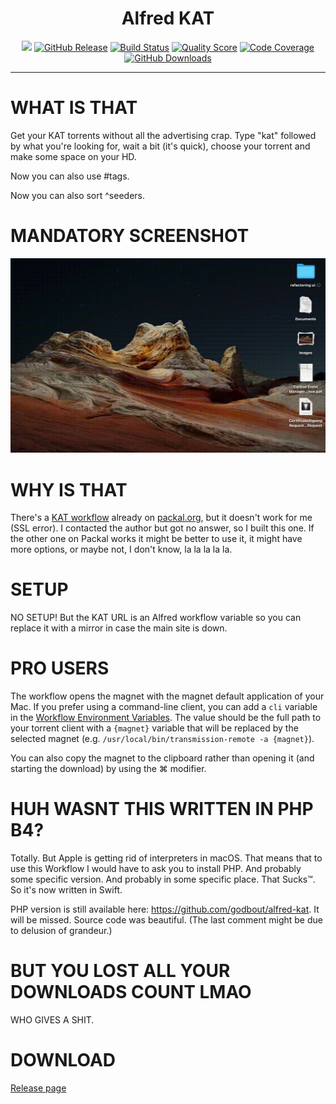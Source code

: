 <h1 align="center">Alfred KAT</h1>

<p align="center">
    <a href="https://apps.apple.com/us/app/macos-catalina/id1466841314?mt=12"><img src="https://img.shields.io/badge/macOS-10.15.7 Catalina%2B-yellowgreen"></a> 
    <a href="https://github.com/godbout/AlfredKat/releases"><img src="https://img.shields.io/github/release/godbout/AlfredKat.svg" alt="GitHub Release"></a>
    <a href="https://github.com/godbout/AlfredKat/actions"><img src="https://img.shields.io/github/workflow/status/godbout/AlfredKat/tests%20and%20coverage" alt="Build Status"></a>
    <a href="https://app.codacy.com/gh/godbout/AlfredKat"><img src="https://img.shields.io/codacy/grade/5de193eef6ef499c86f7abebc667e4dd" alt="Quality Score"></a>
    <a href="https://codecov.io/gh/godbout/AlfredKat"><img src="https://img.shields.io/codecov/c/gh/godbout/AlfredKat" alt="Code Coverage"></a>
    <a href="https://github.com/godbout/AlfredKat/releases"><img src="https://img.shields.io/github/downloads/godbout/AlfredKat/total.svg" alt="GitHub Downloads"></a>
</p>

___

# WHAT IS THAT

Get your KAT torrents without all the advertising crap. Type "kat" followed by what you're looking for, wait a bit (it's quick), choose your torrent and make some space on your HD.

Now you can also use #tags.

Now you can also sort ^seeders.

# MANDATORY SCREENSHOT

![Beautiful Video](https://github.com/godbout/AlfredKat/blob/media/AlfredKat.gif "Beautiful Video")

# WHY IS THAT

There's a [KAT workflow](http://www.packal.org/workflow/kat-search) already on [packal.org](http://www.packal.org), but it doesn't work for me (SSL error). I contacted the author but got no answer, so I built this one. If the other one on Packal works it might be better to use it, it might have more options, or maybe not, I don't know, la la la la la.

# SETUP

NO SETUP! But the KAT URL is an Alfred workflow variable so you can replace it with a mirror in case the main site is down.

# PRO USERS

The workflow opens the magnet with the magnet default application of your Mac. If you prefer using a command-line client, you can add a `cli` variable in the [Workflow Environment Variables](https://www.alfredapp.com/help/workflows/advanced/variables/#environment). The value should be the full path to your torrent client with a `{magnet}` variable that will be replaced by the selected magnet (e.g. `/usr/local/bin/transmission-remote -a {magnet}`).

You can also copy the magnet to the clipboard rather than opening it (and starting the download) by using the ⌘ modifier.

# HUH WASNT THIS WRITTEN IN PHP B4?

Totally. But Apple is getting rid of interpreters in macOS. That means that to use this Workflow I would have to ask you to install PHP. And probably some specific version. And probably in some specific place. That Sucks™. So it's now written in Swift.

PHP version is still available here: https://github.com/godbout/alfred-kat. It will be missed. Source code was beautiful. (The last comment might be due to delusion of grandeur.)

# BUT YOU LOST ALL YOUR DOWNLOADS COUNT LMAO

WHO GIVES A SHIT.

# DOWNLOAD

[Release page](https://github.com/godbout/AlfredKat/releases/latest)
